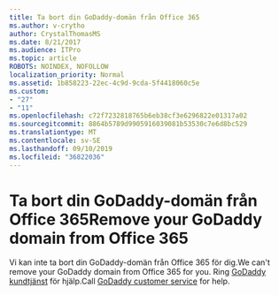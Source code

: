 ```yaml
---
title: Ta bort din GoDaddy-domän från Office 365
ms.author: v-crytho
author: CrystalThomasMS
ms.date: 8/21/2017
ms.audience: ITPro
ms.topic: article
ROBOTS: NOINDEX, NOFOLLOW
localization_priority: Normal
ms.assetid: 1b858223-22ec-4c9d-9cda-5f4418060c5e
ms.custom:
- "27"
- "11"
ms.openlocfilehash: c72f7232818765b6eb38cf3e6296822e01317a02
ms.sourcegitcommit: 8864b5789d9905916039081b53530c7e6d8bc529
ms.translationtype: MT
ms.contentlocale: sv-SE
ms.lasthandoff: 09/10/2019
ms.locfileid: "36822036"
---
```

# <a name="remove-your-godaddy-domain-from-office-365"></a><span data-ttu-id="4fc64-102">Ta bort din GoDaddy-domän från Office 365</span><span class="sxs-lookup"><span data-stu-id="4fc64-102">Remove your GoDaddy domain from Office 365</span></span>

<span data-ttu-id="4fc64-103">Vi kan inte ta bort din GoDaddy-domän från Office 365 för dig.</span><span class="sxs-lookup"><span data-stu-id="4fc64-103">We can't remove your GoDaddy domain from Office 365 for you.</span></span> <span data-ttu-id="4fc64-104">Ring [GoDaddy kundtjänst](https://aka.ms/contact-godaddy) för hjälp.</span><span class="sxs-lookup"><span data-stu-id="4fc64-104">Call [GoDaddy customer service](https://aka.ms/contact-godaddy) for help.</span></span>
  